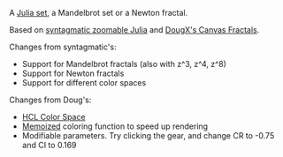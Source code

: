 A [Julia set](http://paulbourke.net/fractals/juliaset/), a Mandelbrot set or a Newton fractal.


Based on [syntagmatic zoomable Julia](http://bl.ocks.org/3736720) and [DougX's Canvas Fractals](http://dougx.net/fractals/fractals.html).

Changes from syntagmatic's: 
* Support for Mandelbrot fractals (also with z^3, z^4, z^8)
* Support for Newton fractals
* Support for different color spaces

Changes from Doug's:

* [HCL Color Space](http://bl.ocks.org/3014589)
* [Memoized](http://underscorejs.org/#memoize) coloring function to speed up rendering
* Modifiable parameters. Try clicking the gear, and change CR to -0.75 and CI to 0.169
